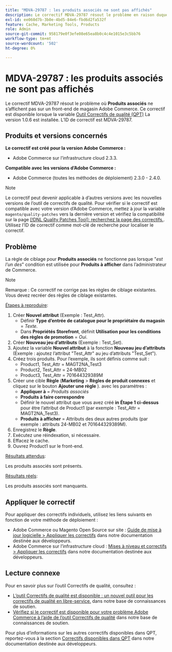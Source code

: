 ```yaml
---
title: "MDVA-29787 : les produits associés ne sont pas affichés"
description: Le correctif MDVA-29787 résout le problème en raison duquel **Produits associés** ne s’affichent pas sur une interface de magasin Adobe Commerce. Ce correctif est disponible lorsque l’[outil de correctifs de qualité (QPT)](/help/announcements/adobe-commerce-announcements/magento-quality-patches-released-new-tool-to-self-serve-quality-patches.md) 1.0.6 est installé. L’ID de correctif est MDVA-29787.
exl-id: ee060d7b-3b0e-4bd5-84e6-fbd6d2fa532f
feature: Cache, Marketing Tools, Products
role: Admin
source-git-commit: 958179e0f3efe08e65ea8b0c4c4e1015e3c5bb76
workflow-type: tm+mt
source-wordcount: '502'
ht-degree: 0%

---
```


# MDVA-29787 : les produits associés ne sont pas affichés

Le correctif MDVA-29787 résout le problème où **Produits associés** ne s’affichent pas sur un front-end de magasin Adobe Commerce. Ce correctif est disponible lorsque la variable [Outil Correctifs de qualité (QPT)](/help/announcements/adobe-commerce-announcements/magento-quality-patches-released-new-tool-to-self-serve-quality-patches.md) La version 1.0.6 est installée. L’ID de correctif est MDVA-29787.

## Produits et versions concernés

**Le correctif est créé pour la version Adobe Commerce :**

* Adobe Commerce sur l’infrastructure cloud 2.3.3.

**Compatible avec les versions d’Adobe Commerce :**

* Adobe Commerce (toutes les méthodes de déploiement) 2.3.0 - 2.4.0.

>[!NOTE]
>
>Le correctif peut devenir applicable à d’autres versions avec les nouvelles versions de l’outil de correctifs de qualité. Pour vérifier si le correctif est compatible avec votre version d’Adobe Commerce, mettez à jour la variable `magento/quality-patches` vers la dernière version et vérifiez la compatibilité sur la page [[!DNL Quality Patches Tool]: recherchez la page des correctifs.](https://devdocs.magento.com/quality-patches/tool.html#patch-grid). Utilisez l’ID de correctif comme mot-clé de recherche pour localiser le correctif.

## Problème

La règle de ciblage pour **Produits associés** ne fonctionne pas lorsque &quot;*est l’un des*&quot; condition est utilisée pour **Produits à afficher** dans l’administrateur de Commerce.

>[!NOTE]
>
>Remarque : Ce correctif ne corrige pas les règles de ciblage existantes. Vous devez recréer des règles de ciblage existantes.

<u>Étapes à reproduire</u>:

1. Créer **Nouvel attribut** (Exemple : Test\_Attr).
   * Définir **Type d’entrée de catalogue pour le propriétaire du magasin** = *Texte.*
   * Dans **Propriétés Storefront**, définit **Utilisation pour les conditions des règles de promotion** = *Oui*.
1. Créer **Nouveau jeu d’attributs** (Exemple : Test\_Set).
1. Ajoutez la variable **Nouvel attribut** à la fonction **Nouveau jeu d’attributs** (Exemple : ajoutez l’attribut &quot;Test\_Attr&quot; au jeu d’attributs &quot;Test\_Set&quot;).
1. Créez trois produits. Pour l’exemple, ils sont définis comme suit :
   * Product1, Test\_Attr = MAGT2NA\_Test3
   * Product2, Test\_Attr = 24-MB02
   * Product3, Test\_Attr = 701644329389M
1. Créer une cible **Règle** (**Marketing**   > **Règles de produit connexes** et cliquez sur le bouton **Ajouter une règle** ). avec les paramètres :
   * **Appliquer à** = *Produits associés*
   * **Produits à faire correspondre**
   * Définir le nouvel attribut que vous avez créé **in** **Étape 1 ci-dessus** pour être l’attribut de Product1 (par exemple : Test\_Attr = MAGT2NA\_Test3).
   * **Produits à afficher** = Attributs des deux autres produits (par exemple : attributs 24-MB02 et 701644329389M).
1. Enregistrez le **Règle**.
1. Exécutez une réindexation, si nécessaire.
1. Effacez le cache.
1. Ouvrez Product1 sur le front-end.

<u>Résultats attendus</u>:

Les produits associés sont présents.

<u>Résultats réels</u>:

Les produits associés sont manquants.

## Appliquer le correctif

Pour appliquer des correctifs individuels, utilisez les liens suivants en fonction de votre méthode de déploiement :

* Adobe Commerce ou Magento Open Source sur site : [Guide de mise à jour logicielle > Appliquer les correctifs](https://devdocs.magento.com/guides/v2.4/comp-mgr/patching/mqp.html) dans notre documentation destinée aux développeurs.
* Adobe Commerce sur l’infrastructure cloud : [Mises à niveau et correctifs > Appliquer les correctifs](https://devdocs.magento.com/cloud/project/project-patch.html) dans notre documentation destinée aux développeurs.

## Lecture connexe

Pour en savoir plus sur l’outil Correctifs de qualité, consultez :

* [L’outil Correctifs de qualité est disponible : un nouvel outil pour les correctifs de qualité en libre-service.](/help/announcements/adobe-commerce-announcements/magento-quality-patches-released-new-tool-to-self-serve-quality-patches.md) dans notre base de connaissances de soutien.
* [Vérifiez si le correctif est disponible pour votre problème Adobe Commerce à l’aide de l’outil Correctifs de qualité](/help/support-tools/patches-available-in-qpt-tool/check-patch-for-magento-issue-with-magento-quality-patches.md) dans notre base de connaissances de soutien.

Pour plus d’informations sur les autres correctifs disponibles dans QPT, reportez-vous à la section [Correctifs disponibles dans QPT](https://devdocs.magento.com/quality-patches/tool.html#patch-grid) dans notre documentation destinée aux développeurs.
